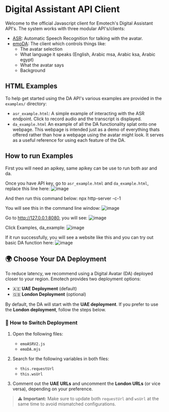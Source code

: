 # Digital Assistant API Client

Welcome to the official Javascript client for Emotech's Digital Assistant API's. The system works with three modular API's/clients:

- [ASR](emoASRV2.js): Automatic Speech Recognition for talking with the avatar.
- [emoDA](emoDA.mjs): The client which controls things like:
  - The avatar selection
  - What language it speaks (English, Arabic msa, Arabic ksa, Arabic egypt)
  - What the avatar says
  - Background

## HTML Examples

To help get started using the DA API's various examples are provided in the `examples/` directory:

- `asr_example.html`: A simple example of interacting with the ASR endpoint. Click to record audio and the transcript is displayed.
- `da_example.html` An example of all the DA functionality splat onto one webpage. This webpage is intended just as a demo of everything thats offered rather than how a webpage using the avatar might look. It serves as a useful reference for using each feature of the DA.

## How to run Examples

First you will need an apikey, same apikey can be use to run both asr and da.

Once you have API key, go to `asr_example.html` and `da_example.html`, replace this line here:
![image](https://github.com/user-attachments/assets/39eecc22-5603-4381-beb8-b651a961ab15)

And then run this command below:
npx http-server -c-1

You will see this in the command line window:
![image](https://github.com/user-attachments/assets/f9f26f0b-fffe-467d-89cb-81488d6e4f0a)

Go to http://127.0.0.1:8080, you will see:
![image](https://github.com/user-attachments/assets/c4499bad-539f-497c-9b36-5f57524690f8)

Click Examples, da_example:
![image](https://github.com/user-attachments/assets/396715f5-d60c-48e8-9ece-3a1f5cf2b780)

If it run successfully, you will see a website like this and you can try out basic DA function here:
![image](https://github.com/user-attachments/assets/d02dc17e-3518-430b-9d11-59c33365899c)


## 🌍 Choose Your DA Deployment

To reduce latency, we recommend using a Digital Avatar (DA) deployed closer to your region. Emotech provides two deployment options:

- 🇦🇪 **UAE Deployment** (default)  
- 🇬🇧 **London Deployment** (optional)

By default, the DA will start with the **UAE deployment**. If you prefer to use the **London deployment**, follow the steps below.

### 🔧 How to Switch Deployment

1. Open the following files:
   - `emoASRV2.js`
   - `emoDA.mjs`

2. Search for the following variables in both files:
   - `this.requestUrl`
   - `this.wsUrl`

3. Comment out the **UAE URLs** and uncomment the **London URLs** (or vice versa), depending on your preference.

> ⚠️ **Important:** Make sure to update both `requestUrl` and `wsUrl` at the same time to avoid mismatched configurations.